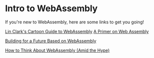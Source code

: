 # Intro to WebAssembly

If you're new to WebAssembly, here are some links to get you going!

[Lin Clark's Cartoon Guide to WebAssembly](https://hacks.mozilla.org/2017/02/a-cartoon-intro-to-webassembly/)
[A Primer on Web Assembly](https://blog.devgenius.io/a-primer-on-webassembly-834150fdd7ae)

[Building for a Future Based on WebAssembly](https://blog.suborbital.dev/building-for-a-future-based-on-webassembly)

[How to Think About WebAssembly (Amid the Hype)](https://www.fermyon.com/blog/how-to-think-about-wasm)